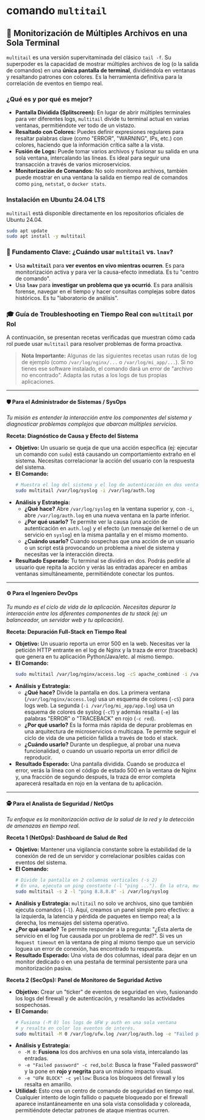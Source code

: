 # comando `multitail`

## 🚀 Monitorización de Múltiples Archivos en una Sola Terminal

`multitail` es una versión supervitaminada del clásico `tail -f`. Su superpoder es la capacidad de mostrar múltiples archivos de log (o la salida de comandos) en una **única pantalla de terminal**, dividiéndola en ventanas y resaltando patrones con colores. Es la herramienta definitiva para la correlación de eventos en tiempo real.

### ¿Qué es y por qué es mejor?

-   **Pantalla Dividida (Splitscreen):** En lugar de abrir múltiples terminales para ver diferentes logs, `multitail` divide tu terminal actual en varias ventanas, permitiéndote ver todo de un vistazo.
-   **Resaltado con Colores:** Puedes definir expresiones regulares para resaltar palabras clave (como "ERROR", "WARNING", IPs, etc.) con colores, haciendo que la información crítica salte a la vista.
-   **Fusión de Logs:** Puede tomar varios archivos y fusionar su salida en una sola ventana, intercalando las líneas. Es ideal para seguir una transacción a través de varios microservicios.
-   **Monitorización de Comandos:** No solo monitorea archivos, también puede mostrar en una ventana la salida en tiempo real de comandos como `ping`, `netstat`, o `docker stats`.

### Instalación en Ubuntu 24.04 LTS

`multitail` está disponible directamente en los repositorios oficiales de Ubuntu 24.04.

```bash
sudo apt update
sudo apt install -y multitail
```

### 🧠 Fundamento Clave: ¿Cuándo usar `multitail` vs. `lnav`?

-   Usa **`multitail`** para **ver eventos en vivo mientras ocurren**. Es para monitorización activa y para ver la causa-efecto inmediata. Es tu "centro de comando".
-   Usa **`lnav`** para **investigar un problema que ya ocurrió**. Es para análisis forense, navegar en el tiempo y hacer consultas complejas sobre datos históricos. Es tu "laboratorio de análisis".

### 🎓 Guía de Troubleshooting en Tiempo Real con `multitail` por Rol

A continuación, se presentan recetas verificadas que muestran cómo cada rol puede usar `multitail` para resolver problemas de forma proactiva.

> **Nota Importante:** Algunas de las siguientes recetas usan rutas de log de ejemplo (como `/var/log/nginx/...` o `/var/log/mi_app/...`). Si no tienes ese software instalado, el comando dará un error de "archivo no encontrado". Adapta las rutas a los logs de tus propias aplicaciones.

---

#### 🛡️ Para el Administrador de Sistemas / SysOps

*Tu misión es entender la interacción entre los componentes del sistema y diagnosticar problemas complejos que abarcan múltiples servicios.*

**Receta: Diagnóstico de Causa y Efecto del Sistema**
* **Objetivo:** Un usuario se queja de que una acción específica (ej: ejecutar un comando con `sudo`) está causando un comportamiento extraño en el sistema. Necesitas correlacionar la acción del usuario con la respuesta del sistema.
* **El Comando:**
    ```bash
    # Muestra el log del sistema y el log de autenticación en dos ventanas horizontales
    sudo multitail /var/log/syslog -i /var/log/auth.log
    ```
* **Análisis y Estrategia:**
    * **¿Qué hace?** Abre `/var/log/syslog` en la ventana superior y, con `-i`, abre `/var/log/auth.log` en una nueva ventana en la parte inferior.
    * **¿Por qué usarlo?** Te permite ver la causa (una acción de autenticación en `auth.log`) y el efecto (un mensaje del kernel o de un servicio en `syslog`) en la misma pantalla y en el mismo momento.
    * **¿Cuándo usarlo?** Cuando sospechas que una acción de un usuario o un script está provocando un problema a nivel de sistema y necesitas ver la interacción directa.
* **Resultado Esperado:** Tu terminal se dividirá en dos. Podrás pedirle al usuario que repita la acción y verás las entradas aparecer en ambas ventanas simultáneamente, permitiéndote conectar los puntos.

---

#### ⚙️ Para el Ingeniero DevOps

*Tu mundo es el ciclo de vida de la aplicación. Necesitas depurar la interacción entre los diferentes componentes de tu stack (ej: un balanceador, un servidor web y tu aplicación).*

**Receta: Depuración Full-Stack en Tiempo Real**
* **Objetivo:** Un usuario reporta un error 500 en la web. Necesitas ver la petición HTTP entrante en el log de Nginx y la traza de error (traceback) que genera en tu aplicación Python/Java/etc. al mismo tiempo.
* **El Comando:**
    ```bash
    sudo multitail /var/log/nginx/access.log -cS apache_combined -i /var/log/mi_app/app.log -cT syslog -e "ERROR|TRACEBACK" -c red
    ```
* **Análisis y Estrategia:**
    * **¿Qué hace?** Divide la pantalla en dos. La primera ventana (`/var/log/nginx/access.log`) usa un esquema de colores (`-cS`) para logs web. La segunda (`-i /var/log/mi_app/app.log`) usa un esquema de colores de syslog (`-cT`) y además resalta (`-e`) las palabras "ERROR" o "TRACEBACK" en rojo (`-c red`).
    * **¿Por qué usarlo?** Es la forma más rápida de depurar problemas en una arquitectura de microservicios o multicapa. Te permite seguir el ciclo de vida de una petición fallida a través de todo el stack.
    * **¿Cuándo usarlo?** Durante un despliegue, al probar una nueva funcionalidad, o cuando un usuario reporta un error difícil de reproducir.
* **Resultado Esperado:** Una pantalla dividida. Cuando se produzca el error, verás la línea con el código de estado 500 en la ventana de Nginx y, una fracción de segundo después, la traza de error completa aparecerá resaltada en rojo en la ventana de tu aplicación.

---

#### 🕵️ Para el Analista de Seguridad / NetOps

*Tu enfoque es la monitorización activa de la salud de la red y la detección de amenazas en tiempo real.*

**Receta 1 (NetOps): Dashboard de Salud de Red**
* **Objetivo:** Mantener una vigilancia constante sobre la estabilidad de la conexión de red de un servidor y correlacionar posibles caídas con eventos del sistema.
* **El Comando:**
    ```bash
    # Divide la pantalla en 2 columnas verticales (-s 2)
    # En una, ejecuta un ping constante (-l "ping ..."). En la otra, muestra el syslog.
    sudo multitail -s 2 -l "ping 8.8.8.8" -i /var/log/syslog
    ```
* **Análisis y Estrategia:** `multitail` no solo ve archivos, sino que también ejecuta comandos (`-l`). Aquí, creamos un panel simple pero efectivo: a la izquierda, la latencia y pérdida de paquetes en tiempo real; a la derecha, los mensajes del sistema operativo.
* **¿Por qué usarlo?** Te permite responder a la pregunta: "¿Esta alerta de servicio en el log fue causada por un problema de red?". Si ves un `Request timeout` en la ventana de ping al mismo tiempo que un servicio loguea un error de conexión, has encontrado tu respuesta.
* **Resultado Esperado:** Una vista de dos columnas, ideal para dejar en un monitor dedicado o en una pestaña de terminal persistente para una monitorización pasiva.

**Receta 2 (SecOps): Panel de Monitoreo de Seguridad Activo**
* **Objetivo:** Crear un "ticker" de eventos de seguridad en vivo, fusionando los logs del firewall y de autenticación, y resaltando las actividades sospechosas.
* **El Comando:**
    ```bash
    # Fusiona (-M 0) los logs de UFW y auth en una sola ventana
    # y resalta en color los eventos de interés.
    sudo multitail -M 0 /var/log/ufw.log /var/log/auth.log -e "Failed password" -c red,bold -e "UFW BLOCK" -c yellow
    ```
* **Análisis y Estrategia:**
    * `-M 0`: **Fusiona** los dos archivos en una sola vista, intercalando las entradas.
    * `-e "Failed password" -c red,bold`: Busca la frase "Failed password" y la pone en **rojo y negrita** para un máximo impacto visual.
    * `-e "UFW BLOCK" -c yellow`: Busca los bloqueos del firewall y los resalta en amarillo.
* **Utilidad:** Esto crea un centro de comando de seguridad en tiempo real. Cualquier intento de login fallido o paquete bloqueado por el firewall aparece instantáneamente en una sola vista consolidada y coloreada, permitiéndote detectar patrones de ataque mientras ocurren.
